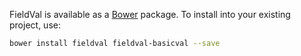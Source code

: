 FieldVal is available as a [Bower](http://bower.io) package. To install into your existing project, use:

```bash
bower install fieldval fieldval-basicval --save
```